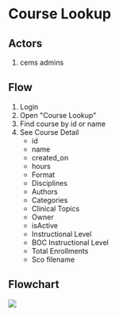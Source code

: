# Course Lookup

## Actors
1. cems admins

## Flow
1. Login
1. Open "Course Lookup"
1. Find course by id or name
1. See Course Detail
    - id
    - name
    - created_on
    - hours
    - Format
    - Disciplines
    - Authors
    - Categories
    - Clinical Topics
    - Owner
    - isActive
    - Instructional Level
    - BOC Instructional Level
    - Total Enrollments
    - Sco filename

## Flowchart

[![](https://mermaid.ink/img/eyJjb2RlIjoiZ3JhcGggVEQgIFxuICBMKExvZ2luIGFzIENFTVMgQWRtaW4pLS0-XG4gIENMKE9wZW4gQ291cnNlIExvb2t1cCktLT5cbiAgRihGaW5kIGNvdXJzZSBieSBpZCBvciBuYW1lKVxuICBGLS0-Q0QoU2VlIENvdXJzZSBEZXRhaWwpXG4gIEYtLT5Be1ByZWZvcm0gQWN0aW9ufVxuICBBLS0-fEFkZCBTQ098IEFkZFNjbyhBZGQgU0NPIEZpbGUpLS0-UyhTdWJtaXQpXG4gIEEtLT58R2VuZXJhdGUgUHJveHkgRmlsZXN8IFNlbENvKFNlbGVjdCBDb21wYW55KS0tPlNcblxuIiwibWVybWFpZCI6eyJ0aGVtZSI6ImRlZmF1bHQifX0)](https://mermaid-js.github.io/mermaid-live-editor/#/edit/eyJjb2RlIjoiZ3JhcGggVEQgIFxuICBMKExvZ2luIGFzIENFTVMgQWRtaW4pLS0-XG4gIENMKE9wZW4gQ291cnNlIExvb2t1cCktLT5cbiAgRihGaW5kIGNvdXJzZSBieSBpZCBvciBuYW1lKVxuICBGLS0-Q0QoU2VlIENvdXJzZSBEZXRhaWwpXG4gIEYtLT5Be1ByZWZvcm0gQWN0aW9ufVxuICBBLS0-fEFkZCBTQ098IEFkZFNjbyhBZGQgU0NPIEZpbGUpLS0-UyhTdWJtaXQpXG4gIEEtLT58R2VuZXJhdGUgUHJveHkgRmlsZXN8IFNlbENvKFNlbGVjdCBDb21wYW55KS0tPlNcblxuIiwibWVybWFpZCI6eyJ0aGVtZSI6ImRlZmF1bHQifX0)
